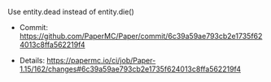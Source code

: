 Use entity.dead instead of entity.die()

* Commit: https://github.com/PaperMC/Paper/commit/6c39a59ae793cb2e1735f624013c8ffa562219f4

* Details: https://papermc.io/ci/job/Paper-1.15/162/changes#6c39a59ae793cb2e1735f624013c8ffa562219f4